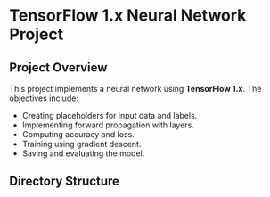 # TensorFlow 1.x Neural Network Project

## **Project Overview**
This project implements a neural network using **TensorFlow 1.x**. The objectives include:
- Creating placeholders for input data and labels.
- Implementing forward propagation with layers.
- Computing accuracy and loss.
- Training using gradient descent.
- Saving and evaluating the model.

## **Directory Structure**

